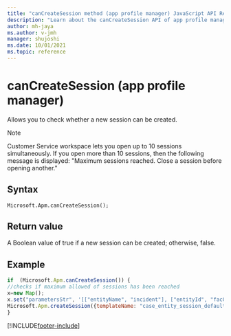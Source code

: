 ```yaml
---
title: "canCreateSession method (app profile manager) JavaScript API Reference | MicrosoftDocs"
description: "Learn about the canCreateSession API of app profile manager in Customer Service workspace."
author: mh-jaya
ms.author: v-jmh
manager: shujoshi
ms.date: 10/01/2021
ms.topic: reference
---
```


# canCreateSession (app profile manager)

Allows you to check whether a new session can be created.

> [!Note]
> Customer Service workspace lets you open up to 10 sessions simultaneously. If you open more than 10 sessions, then the following message is displayed: "Maximum sessions reached. Close a session before opening another."

## Syntax

`Microsoft.Apm.canCreateSession();`


## Return value

A Boolean value of true if a new session can be created; otherwise, false.


## Example

```JavaScript
if  (Microsoft.Apm.canCreateSession()) {
//checks if maximum allowed of sessions has been reached
x=new Map();
x.set("parametersStr", '[["entityName", "incident"], ["entityId", "fac04293-1ab0-eb11-8236-000d3a5c49ed"]]');
Microsoft.Apm.createSession({templateName: "case_entity_session_default_template", sessionContext: x});
}
```

[!INCLUDE[footer-include](../../../includes/footer-banner.md)]
